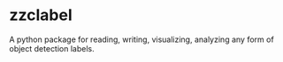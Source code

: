 # zzclabel
A python package for reading, writing, visualizing, analyzing any form of object detection labels.
